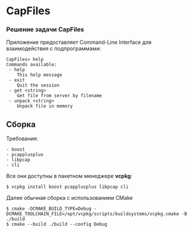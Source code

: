 # CapFiles

### Решение задачи CapFiles

Приложение предоставляет Command-Line Interface для взаимодействия с подпрограммами:
```
CapFiles> help
Commands available:
 - help
	This help message
 - exit
	Quit the session
 - get <string>
	Get file from server by filename
 - unpack <string>
	Unpack file in memory
```

## Сборка

Требования:
```
- boost
- pcapplusplus
- libpcap
- cli
```
Все они доступны в пакетном менеджере **vcpkg**:
```commandline
$ vcpkg install boost pcapplusplus libpcap cli
```

Далее обычная сборка с использованием CMake
```commandline
$ cmake -DCMAKE_BUILD_TYPE=Debug -DCMAKE_TOOLCHAIN_FILE=/opt/vcpkg/scripts/buildsystems/vcpkg.cmake -B ./build
$ cmake --build ./build --config Debug 
```